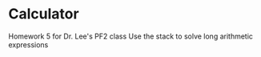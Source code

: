 # Calculator
Homework 5 for Dr. Lee's PF2 class
Use the stack to solve long arithmetic expressions 
